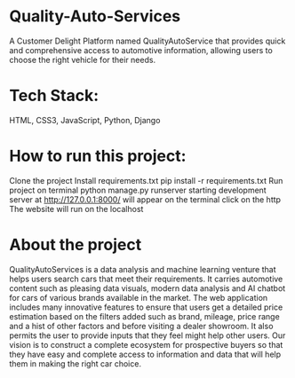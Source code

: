 # Quality-Auto-Services
A Customer Delight Platform named QualityAutoService that provides quick and comprehensive access to automotive information, allowing users to choose the right vehicle for their needs. 

# Tech Stack:
HTML, CSS3, JavaScript, Python, Django

# How to run this project:
Clone the project
Install requirements.txt
  pip install -r requirements.txt
Run project on terminal
  python manage.py runserver
  starting development server at http://127.0.0.1:8000/
  will appear on the terminal click on the http
The website will run on the localhost

# About the project 
QualityAutoServices is a data analysis and machine learning venture that helps users search cars that meet their requirements.
It carries automotive content such as pleasing data visuals, modern data analysis and AI chatbot for cars of various brands available in the market.
The web application includes many innovative features to ensure that users get a detailed price estimation based on the filters added such as brand, mileage, price range and a hist of other factors and before visiting a dealer showroom. It also permits the user to provide inputs that they feel might help other users.
Our vision is to construct a complete ecosystem for prospective buyers so that they have easy and complete access to information and data that will help them in making the right car choice.
